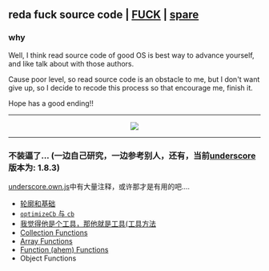 ## reda fuck source code | [FUCK](http://m10.music.126.net/20171025230647/931485336288a91f2a7e81d970698d36/ymusic/18ae/2eca/f158/9526633a46f1c61a2ca206f8c130e733.mp3, 'music') | [spare](https://music.163.com/#/song?id=27137940, 'music')
### why
Well, I think read source code of good OS is best way to advance yourself, and like talk about with those authors.

Cause poor level, so read source code is an obstacle to me, but I don't want give up, so I decide to recode this process so that encourage me, finish it.

Hope has a good ending!!

--------------------------------------------

<p align="center"><img src="http://oqvlh6ipq.bkt.clouddn.com/fuck.png"></p>

--------------------------------------------

### 不装逼了... (一边自己研究，一边参考别人，还有，当前[underscore](http://www.css88.com/doc/underscore/#filter)版本为: 1.8.3)

[underscore.own.js](./underscore.own.js)中有大量注释，或许那才是有用的吧....

- <a href="./base.md">轮廓和基础</a>
- <a href="./optimizeCbAndCb.md">```optimizeCb``` 与 ```cb```</a>
- <a href="./utils.md">我觉得他是个工具，那他就是工具(工具方法</a>
- <a href="./collections.md">Collection Functions</a>
- <a href="./array.md">Array Functions</a>
- <a href="./functions.md">Function (ahem) Functions</a>
- Object Functions




